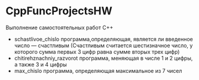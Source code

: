 # CppFuncProjectsHW
Выполнение самостоятельных работ C++
- schastlivoe_chislo программа,определяющая, является ли
введенное число — счастливым (Счастливым считается шестизначное число, у которого сумма первых 3 цифр равна сумме вторых трех цифр)
- chitirehznachniy_razvorot программа, меняющая в числе 1 и 2 цифры, а также 3 и 4 цифры
- max_chislo программа, определяющая максимальное из 7 чисел
